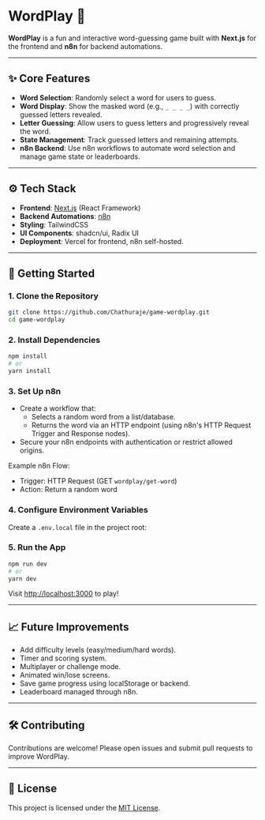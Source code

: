 # WordPlay 🎯

**WordPlay** is a fun and interactive word-guessing game built with **Next.js** for the frontend and **n8n** for backend automations.

---

## ✨ Core Features

- **Word Selection**: Randomly select a word for users to guess.
- **Word Display**: Show the masked word (e.g., `_ _ _ _`) with correctly guessed letters revealed.
- **Letter Guessing**: Allow users to guess letters and progressively reveal the word.
- **State Management**: Track guessed letters and remaining attempts.
- **n8n Backend**: Use n8n workflows to automate word selection and manage game state or leaderboards.

---

## ⚙️ Tech Stack

- **Frontend**: [Next.js](https://nextjs.org/) (React Framework)
- **Backend Automations**: [n8n](https://n8n.io/)
- **Styling**: TailwindCSS
- **UI Components**: shadcn/ui, Radix UI
- **Deployment**: Vercel for frontend, n8n self-hosted.

---

## 🚀 Getting Started

### 1. Clone the Repository

```bash
git clone https://github.com/Chathuraje/game-wordplay.git
cd game-wordplay
```

### 2. Install Dependencies

```bash
npm install
# or
yarn install
```

### 3. Set Up n8n

- Create a workflow that:
  - Selects a random word from a list/database.
  - Returns the word via an HTTP endpoint (using n8n's HTTP Request Trigger and Response nodes).
- Secure your n8n endpoints with authentication or restrict allowed origins.

Example n8n Flow:

- Trigger: HTTP Request (GET `wordplay/get-word`)
- Action: Return a random word

### 4. Configure Environment Variables

Create a `.env.local` file in the project root:

### 5. Run the App

```bash
npm run dev
# or
yarn dev
```

Visit [http://localhost:3000](http://localhost:3000) to play!

---

## 📈 Future Improvements

- Add difficulty levels (easy/medium/hard words).
- Timer and scoring system.
- Multiplayer or challenge mode.
- Animated win/lose screens.
- Save game progress using localStorage or backend.
- Leaderboard managed through n8n.

---

## 🛠️ Contributing

Contributions are welcome!
Please open issues and submit pull requests to improve WordPlay.

---

## 📄 License

This project is licensed under the [MIT License](LICENSE).
